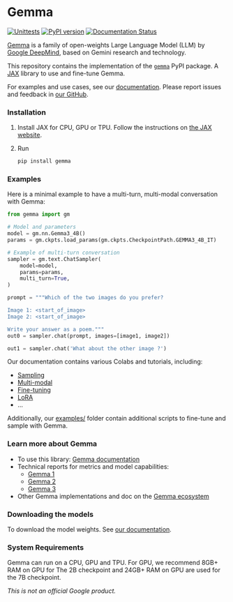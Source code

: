# Gemma

[![Unittests](https://github.com/google-deepmind/gemma/actions/workflows/pytest_and_autopublish.yml/badge.svg)](https://github.com/google-deepmind/gemma/actions/workflows/pytest_and_autopublish.yml)
[![PyPI version](https://badge.fury.io/py/gemma.svg)](https://badge.fury.io/py/gemma)
[![Documentation Status](https://readthedocs.org/projects/gemma-llm/badge/?version=latest)](https://gemma-llm.readthedocs.io/en/latest/?badge=latest)

[Gemma](https://ai.google.dev/gemma) is a family of open-weights Large Language
Model (LLM) by [Google DeepMind](https://deepmind.google/), based on Gemini
research and technology.

This repository contains the implementation of the
[`gemma`](https://pypi.org/project/gemma/) PyPI package. A
[JAX](https://github.com/jax-ml/jax) library to use and fine-tune Gemma.

For examples and use cases, see our
[documentation](https://gemma-llm.readthedocs.io/). Please
report issues and feedback in
[our GitHub](https://github.com/google-deepmind/gemma/issues).

### Installation

1.  Install JAX for CPU, GPU or TPU. Follow the instructions on
    [the JAX website](https://jax.readthedocs.io/en/latest/installation.html).
1.  Run

    ```sh
    pip install gemma
    ```

### Examples

Here is a minimal example to have a multi-turn, multi-modal conversation with
Gemma:

```python
from gemma import gm

# Model and parameters
model = gm.nn.Gemma3_4B()
params = gm.ckpts.load_params(gm.ckpts.CheckpointPath.GEMMA3_4B_IT)

# Example of multi-turn conversation
sampler = gm.text.ChatSampler(
    model=model,
    params=params,
    multi_turn=True,
)

prompt = """Which of the two images do you prefer?

Image 1: <start_of_image>
Image 2: <start_of_image>

Write your answer as a poem."""
out0 = sampler.chat(prompt, images=[image1, image2])

out1 = sampler.chat('What about the other image ?')
```

Our documentation contains various Colabs and tutorials, including:

* [Sampling](https://gemma-llm.readthedocs.io/en/latest/colab_sampling.html)
* [Multi-modal](https://gemma-llm.readthedocs.io/en/latest/colab_multimodal.html)
* [Fine-tuning](https://gemma-llm.readthedocs.io/en/latest/colab_finetuning.html)
* [LoRA](https://gemma-llm.readthedocs.io/en/latest/colab_lora_sampling.html)
* ...

Additionally, our
[examples/](https://github.com/google-deepmind/gemma/tree/main/examples) folder
contain additional scripts to fine-tune and sample with Gemma.

### Learn more about Gemma

* To use this library: [Gemma documentation](https://gemma-llm.readthedocs.io/)
* Technical reports for metrics and model capabilities:
  * [Gemma 1](https://goo.gle/GemmaReport)
  * [Gemma 2](https://goo.gle/gemma2report)
  * [Gemma 3](https://storage.googleapis.com/deepmind-media/gemma/Gemma3Report.pdf)
* Other Gemma implementations and doc on the
  [Gemma ecosystem](https://ai.google.dev/gemma/docs)

### Downloading the models

To download the model weights. See
[our documentation](https://gemma-llm.readthedocs.io/en/latest/checkpoints.html).

### System Requirements

Gemma can run on a CPU, GPU and TPU. For GPU, we recommend 8GB+ RAM on GPU for
The 2B checkpoint and 24GB+ RAM on GPU are used for the 7B checkpoint.

*This is not an official Google product.*
